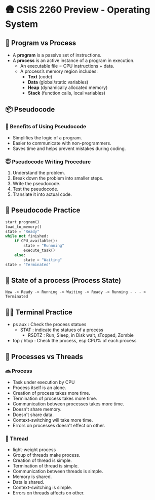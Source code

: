 # 🛖 CSIS 2260 Preview - Operating System

## 🧾 Program vs Process

- A **program** is a passive set of instructions.
- A **process** is an active instance of a program in execution.
  - An executable file = CPU instructions + data.
  - A process’s memory region includes:
    - **Text** (code)
    - **Data** (global/static variables)
    - **Heap** (dynamically allocated memory)
    - **Stack** (function calls, local variables)

## 📦 Pseudocode

### 🎯 Benefits of Using Pseudocode

- Simplifies the logic of a program.
- Easier to communicate with non-programmers.
- Saves time and helps prevent mistakes during coding.

### 😇 Pseudocode Writing Procedure

1. Understand the problem.
2. Break down the problem into smaller steps.
3. Write the pseudocode.
4. Test the pseudocode.
5. Translate it into actual code.

## 🥾 Pseudocode Practice

```python
start_program()
load_to_memory()
state = "Ready"
while not finished:
    if CPU_available():
        state = "Runnning"
        execute_task()
    else:
        state = "Waiting"
state = "Terminated"
```

## 🌌 State of a process (Process State)

```text
New -> Ready -> Running -> Waiting -> Ready -> Running - - - > Terminated
```

## 👨‍🏫 Terminal Practice

- ps aux : Check the process statues
  - STAT : indicate the statues of a process
    - RSDTZ : Run, Sleep, in Disk wait, sTopped, Zombie
- top / htop : Check the process, esp CPU% of each process

## 🫥 Processes vs Threads

### 🔜 Process

- Task under execution by CPU
- Process itself is an alone.
- Creation of process takes more time.
- Termination of process takes more time.
- Communication between processes takes more time.
- Doesn't share memory.
- Doesn't share data.
- Context-switching will take more time.
- Errors on processes doesn't effect on other.

### 🧵 Thread

- light-weight process
- Group of threads make process.
- Creation of thread is simple.
- Termination of thread is simple.
- Communication between threads is simple.
- Memory is shared.
- Data is shared.
- Context-switching is simple.
- Errors on threads affects on other.
